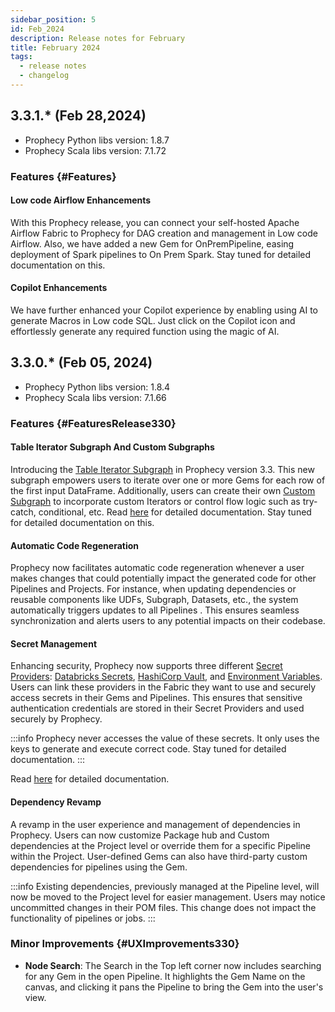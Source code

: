 ```yaml
---
sidebar_position: 5
id: Feb_2024
description: Release notes for February
title: February 2024
tags:
  - release notes
  - changelog
---
```


## 3.3.1.\* (Feb 28,2024)

- Prophecy Python libs version: 1.8.7
- Prophecy Scala libs version: 7.1.72

### Features {#Features}

#### Low code Airflow Enhancements

With this Prophecy release, you can connect your self-hosted Apache Airflow Fabric to Prophecy for DAG creation and management in Low code Airflow. Also, we have added a new Gem for OnPremPipeline, easing deployment of Spark pipelines to On Prem Spark.
Stay tuned for detailed documentation on this.

#### Copilot Enhancements

We have further enhanced your Copilot experience by enabling using AI to generate Macros in Low code SQL. Just click on the Copilot icon and effortlessly generate any required function using the magic of AI.

## 3.3.0.\* (Feb 05, 2024)

- Prophecy Python libs version: 1.8.4
- Prophecy Scala libs version: 7.1.66

### Features {#FeaturesRelease330}

#### Table Iterator Subgraph And Custom Subgraphs

Introducing the [Table Iterator Subgraph](/docs/low-code-spark/gems/subgraph/tableIterator.md) in Prophecy version 3.3. This new subgraph empowers users to iterate over one or more Gems for each row of the first input DataFrame. Additionally, users can create their own [Custom Subgraph](/docs/low-code-spark/gems/subgraph/subgraph.md#create-your-own-type-of-subgraph) to incorporate custom Iterators or control flow logic such as try-catch, conditional, etc.
Read [here](/docs/low-code-spark/gems/subgraph/subgraph.md) for detailed documentation.
Stay tuned for detailed documentation on this.

#### Automatic Code Regeneration

Prophecy now facilitates automatic code regeneration whenever a user makes changes that could potentially impact the generated code for other Pipelines and Projects. For instance, when updating dependencies or reusable components like UDFs, Subgraph, Datasets, etc., the system automatically triggers updates to all Pipelines .
This ensures seamless synchronization and alerts users to any potential impacts on their codebase.

#### Secret Management

Enhancing security, Prophecy now supports three different [Secret Providers](/docs/low-code-spark/secret-management/secret-management.md): [Databricks Secrets](/docs/low-code-spark/secret-management/databricks-secrets.md), [HashiCorp Vault](/docs/low-code-spark/secret-management/hashicorp-vault.md), and [Environment Variables](/docs/low-code-spark/secret-management/env-variable.md). Users can link these providers in the Fabric they want to use and securely access secrets in their Gems and Pipelines. This ensures that sensitive authentication credentials are stored in their Secret Providers and used securely by Prophecy.

:::info
Prophecy never accesses the value of these secrets. It only uses the keys to generate and execute correct code. Stay tuned for detailed documentation.
:::

Read [here](/docs/low-code-spark/secret-management/secret-management.md) for detailed documentation.

#### Dependency Revamp

A revamp in the user experience and management of dependencies in Prophecy. Users can now customize Package hub and Custom dependencies at the Project level or override them for a specific Pipeline within the Project. User-defined Gems can also have third-party custom dependencies for pipelines using the Gem.

:::info
Existing dependencies, previously managed at the Pipeline level, will now be moved to the Project level for easier management. Users may notice uncommitted changes in their POM files. This change does not impact the functionality of pipelines or jobs.
:::

### Minor Improvements {#UXImprovements330}

- **Node Search**: The Search in the Top left corner now includes searching for any Gem in the open Pipeline. It highlights the Gem Name on the canvas, and clicking it pans the Pipeline to bring the Gem into the user's view.
